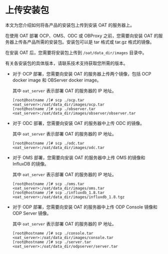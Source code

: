 # 上传安装包

本文为您介绍如何将各产品的安装包上传到安装 OAT 的服务器上。

在使用 OAT 部署 OCP、OMS、ODC 或 OBProxy 之前，您需要向安装 OAT 的服务器上传各产品所需的安装包。安装包可以是 tar 格式或 tar.gz 格式的镜像。

在安装 OAT 后，您需要将安装包上传到 `/oat/data_dir/images` 目录中。

有关各安装包的具体版本，请联系技术支持获取您所需的版本。

* 对于 OCP 部署，您需要向安装 OAT 的服务器上传两个镜像，包括 OCP docker image 和 OBServer docker image。

  其中 `oat_server` 表示部署 OAT 的服务器的 IP 地址。

  ```shell
  [root@hostname /]# scp ./ocp.tar <oat_server>:/oat/data_dir/images/ocp.tar
  [root@hostname /]# scp ./observer.tar <oat_server>:/oat/data_dir/images/observer/observer.tar
  ```

* 对于 ODC 部署，您需要向安装 OAT 的服务器中上传 ODC 的镜像。

  其中 `oat_server` 表示部署 OAT 的服务器的 IP 地址。

  ```shell
  [root@hostname /]# scp ./odc.tar <oat_server>:/oat/data_dir/images/odc.tar
  ```

* 对于 OMS 部署，您需要向安装 OAT 的服务器中上传 OMS 的镜像和 InfluxDB 的镜像。

  其中 `oat_server` 表示部署 OAT 的服务器的 IP 地址。

  ```shell
  [root@hostname /]# scp ./oms.tar <oat_server>:/oat/data_dir/images/oms.tar
  [root@hostname /]# scp ./influxdb_1.8.tar <oat_server>:/oat/data_dir/images/influxdb_1.8.tgz
  ```

* 对于 ODP 部署，您需要向安装 OAT 的服务器中上传 ODP Console 镜像和 ODP Server 镜像。

  其中 `oat_server` 表示部署 OAT 的服务器的 IP 地址。

  ```shell
  [root@hostname /]# scp ./console.tar <oat_server>:/oat/data_dir/images/console.tar
  [root@hostname /]# scp ./server.tar <oat_server>:/oat/data_dir/odpserver/server.tar
  ```
